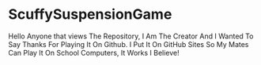 # ScuffySuspensionGame

Hello Anyone that views The Repository, I Am The Creator And I Wanted To Say Thanks For Playing It On Github. I Put It On GitHub Sites So My Mates Can Play It On School Computers, It Works I Believe!
